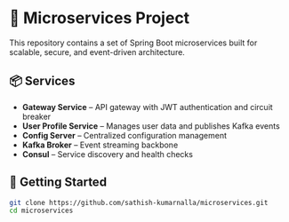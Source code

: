 # 🧱 Microservices Project

This repository contains a set of Spring Boot microservices built for scalable, secure, and event-driven architecture.

## 📦 Services

- **Gateway Service** – API gateway with JWT authentication and circuit breaker
- **User Profile Service** – Manages user data and publishes Kafka events
- **Config Server** – Centralized configuration management
- **Kafka Broker** – Event streaming backbone
- **Consul** – Service discovery and health checks

## 🚀 Getting Started

```bash
git clone https://github.com/sathish-kumarnalla/microservices.git
cd microservices
